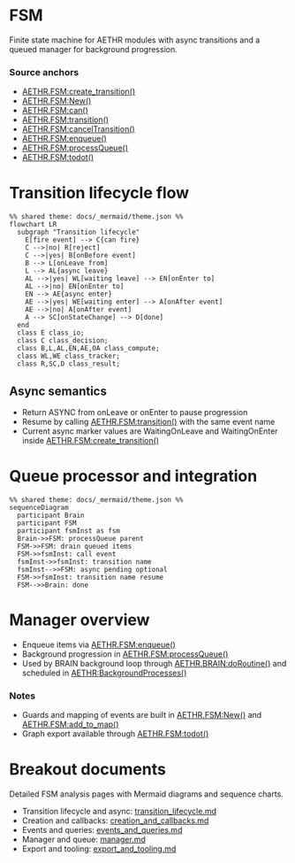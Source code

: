 # FSM

Finite state machine for AETHR modules with async transitions and a queued manager for background progression.

### Source anchors
- [AETHR.FSM:create_transition()](https://github.com/Gh0st352/AETHR/blob/main/dev/FSM.lua#L104)
- [AETHR.FSM:New()](https://github.com/Gh0st352/AETHR/blob/main/dev/FSM.lua#L366)
- [AETHR.FSM:can()](https://github.com/Gh0st352/AETHR/blob/main/dev/FSM.lua#L407)
- [AETHR.FSM:transition()](https://github.com/Gh0st352/AETHR/blob/main/dev/FSM.lua#L451)
- [AETHR.FSM:cancelTransition()](https://github.com/Gh0st352/AETHR/blob/main/dev/FSM.lua#L461)
- [AETHR.FSM:enqueue()](https://github.com/Gh0st352/AETHR/blob/main/dev/FSM.lua#L501)
- [AETHR.FSM:processQueue()](https://github.com/Gh0st352/AETHR/blob/main/dev/FSM.lua#L515)
- [AETHR.FSM:todot()](https://github.com/Gh0st352/AETHR/blob/main/dev/FSM.lua#L427)

# Transition lifecycle flow

```mermaid
%% shared theme: docs/_mermaid/theme.json %%
flowchart LR
  subgraph "Transition lifecycle"
    E[fire event] --> C{can fire}
    C -->|no| R[reject]
    C -->|yes| B[onBefore event]
    B --> L[onLeave from]
    L --> AL{async leave}
    AL -->|yes| WL[waiting leave] --> EN[onEnter to]
    AL -->|no| EN[onEnter to]
    EN --> AE{async enter}
    AE -->|yes| WE[waiting enter] --> A[onAfter event]
    AE -->|no| A[onAfter event]
    A --> SC[onStateChange] --> D[done]
  end
  class E class_io;
  class C class_decision;
  class B,L,AL,EN,AE,OA class_compute;
  class WL,WE class_tracker;
  class R,SC,D class_result;
```

## Async semantics
- Return ASYNC from onLeave or onEnter to pause progression
- Resume by calling [AETHR.FSM:transition()](https://github.com/Gh0st352/AETHR/blob/main/dev/FSM.lua#L451) with the same event name
- Current async marker values are WaitingOnLeave and WaitingOnEnter inside [AETHR.FSM:create_transition()](https://github.com/Gh0st352/AETHR/blob/main/dev/FSM.lua#L104)

# Queue processor and integration

```mermaid
%% shared theme: docs/_mermaid/theme.json %%
sequenceDiagram
  participant Brain
  participant FSM
  participant fsmInst as fsm
  Brain->>FSM: processQueue parent
  FSM->>FSM: drain queued items
  FSM->>fsmInst: call event
  fsmInst->>fsmInst: transition name
  fsmInst-->>FSM: async pending optional
  FSM->>fsmInst: transition name resume
  FSM-->>Brain: done
```

# Manager overview
- Enqueue items via [AETHR.FSM:enqueue()](https://github.com/Gh0st352/AETHR/blob/main/dev/FSM.lua#L501)
- Background progression in [AETHR.FSM:processQueue()](https://github.com/Gh0st352/AETHR/blob/main/dev/FSM.lua#L515)
- Used by BRAIN background loop through [AETHR.BRAIN:doRoutine()](https://github.com/Gh0st352/AETHR/blob/main/dev/BRAIN.lua#L176) and scheduled in [AETHR:BackgroundProcesses()](https://github.com/Gh0st352/AETHR/blob/main/dev/AETHR.lua#L267)

### Notes
- Guards and mapping of events are built in [AETHR.FSM:New()](https://github.com/Gh0st352/AETHR/blob/main/dev/FSM.lua#L366) and [AETHR.FSM:add_to_map()](https://github.com/Gh0st352/AETHR/blob/main/dev/FSM.lua#L200)
- Graph export available through [AETHR.FSM:todot()](https://github.com/Gh0st352/AETHR/blob/main/dev/FSM.lua#L427)

# Breakout documents

Detailed FSM analysis pages with Mermaid diagrams and sequence charts.

- Transition lifecycle and async: [transition_lifecycle.md](./transition_lifecycle.md)
- Creation and callbacks: [creation_and_callbacks.md](./creation_and_callbacks.md)
- Events and queries: [events_and_queries.md](./events_and_queries.md)
- Manager and queue: [manager.md](./manager.md)
- Export and tooling: [export_and_tooling.md](./export_and_tooling.md)